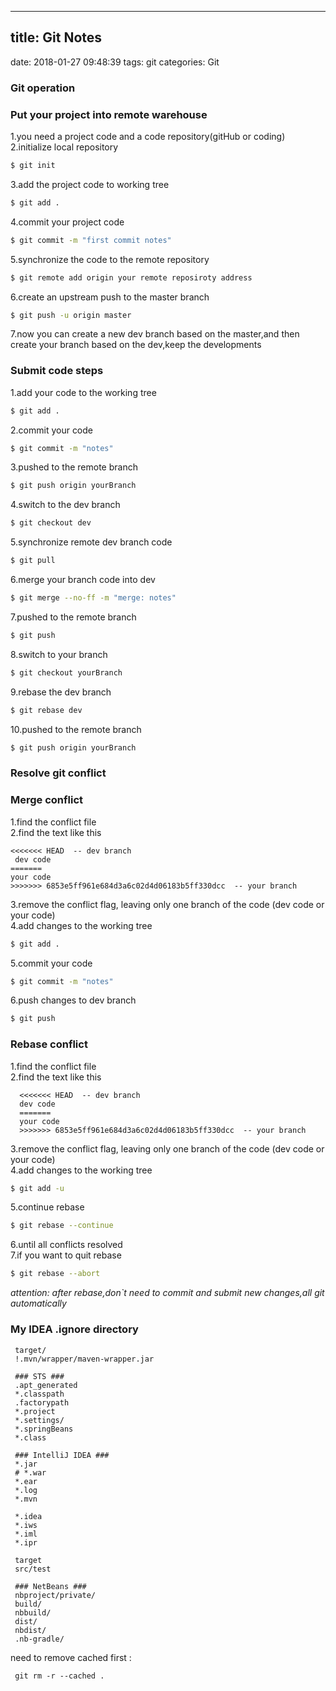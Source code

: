 ----------------
title: Git Notes
----------------
date: 2018-01-27 09:48:39
tags: git
categories: Git
### Git operation

### Put your project into remote warehouse
1.you need a project code and a code repository(gitHub or coding)   
2.initialize local repository   

``` bash
$ git init
```

3.add the project code to working tree  
 
``` bash
$ git add .
```

4.commit your project code

``` bash
$ git commit -m "first commit notes"
```
   
5.synchronize the code to the remote repository

``` bash
$ git remote add origin your remote reposiroty address
```

6.create an upstream push to the master branch

``` bash
$ git push -u origin master
```
   
7.now you can create a new dev branch based on the master,and then create your branch based on the dev,keep the developments
  
### Submit code steps       
1.add your code to the working tree

``` bash
$ git add .
```

2.commit your code

``` bash
$ git commit -m "notes"
```

3.pushed to the remote branch

``` bash
$ git push origin yourBranch
```

4.switch to the dev branch 

``` bash
$ git checkout dev
```

5.synchronize remote dev branch code

``` bash
$ git pull
```

6.merge your branch code into dev

``` bash
$ git merge --no-ff -m "merge: notes"
```

7.pushed to the remote branch

``` bash
$ git push
```

8.switch to your branch 

``` bash
$ git checkout yourBranch
```

9.rebase the dev branch

``` bash
$ git rebase dev
```

10.pushed to the remote branch

``` bash
$ git push origin yourBranch
```

### Resolve git conflict

### Merge conflict   
1.find the conflict file   
2.find the text like this 
  
```
<<<<<<< HEAD  -- dev branch
 dev code
=======
your code
>>>>>>> 6853e5ff961e684d3a6c02d4d06183b5ff330dcc  -- your branch
```
   
3.remove the conflict flag, leaving only one branch of the code (dev code or your code)   
4.add changes to the working tree

 ``` bash
$ git add .
```
   
5.commit your code   

``` bash
$ git commit -m "notes"
```

6.push changes to dev branch   

``` bash
$ git push
```
   
### Rebase conflict   
1.find the conflict file   
2.find the text like this   
   ```
     <<<<<<< HEAD  -- dev branch
     dev code
     =======
     your code
     >>>>>>> 6853e5ff961e684d3a6c02d4d06183b5ff330dcc  -- your branch
   ```   
3.remove the conflict flag, leaving only one branch of the code (dev code or your code)   
4.add changes to the working tree
   ``` bash
   $ git add -u
   ```  
5.continue rebase   
   ``` bash
   $ git rebase --continue
   ```   
6.until all conflicts resolved   
7.if you want to quit rebase   
   ``` bash
   $ git rebase --abort
   ```   
*attention: after rebase,don`t need to commit and submit new changes,all git automatically*

### My IDEA .ignore directory
   ```
    target/
    !.mvn/wrapper/maven-wrapper.jar
    
    ### STS ###
    .apt_generated
    *.classpath
    .factorypath
    *.project
    *.settings/
    *.springBeans
    *.class
    
    ### IntelliJ IDEA ###
    *.jar
    # *.war
    *.ear
    *.log
    *.mvn
    
    *.idea
    *.iws
    *.iml
    *.ipr
    
    target
    src/test
    
    ### NetBeans ###
    nbproject/private/
    build/
    nbbuild/
    dist/
    nbdist/
    .nb-gradle/
   ```
need to remove cached first : 
   ```
    git rm -r --cached .
   ```
  